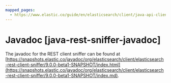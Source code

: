 ```yaml
---
mapped_pages:
  - https://www.elastic.co/guide/en/elasticsearch/client/java-api-client/current/java-rest-sniffer-javadoc.html
---
```


# Javadoc [java-rest-sniffer-javadoc]

The javadoc for the REST client sniffer can be found at [https://snapshots.elastic.co/javadoc/org/elasticsearch/client/elasticsearch-rest-client-sniffer/9.0.0-beta1-SNAPSHOT/index.html](https://snapshots.elastic.co/javadoc/org/elasticsearch/client/elasticsearch-rest-client-sniffer/9.0.0-beta1-SNAPSHOT/index.md).

